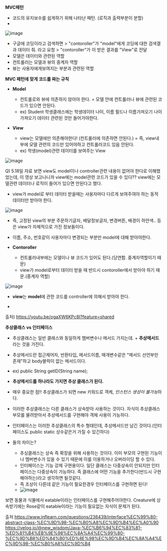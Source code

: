 **MVC패턴**

- 코드의 유지보수를 쉽게하기 위해 나타난 패턴. (로직과 출력부분이 분할)
- 
![image](https://github.com/ws1811/cs-study/assets/117894789/05bdae59-0f85-4eea-b845-526f5e940e36)

- 구글에 코딩이라고 검색하면 > "contoroller"가 "model"에게 코딩에 대한 검색결과 데이터 줘. 라고 요청 > "contoroller"가 이 받은 결과를 
"View"로 전달
- 모델은 데이터와 관련된 역할
- 컨트롤러는 모델과 뷰의 중계자 역할
- 뷰는 사용자에게보여지는 부분과 관련된 역할

**MVC 패턴에 맞게 코드를 짜는 규칙**
- **Model**
  - 컨트롤로와 뷰에 의존하지 않아야 한다. = 모델 안에 컨트롤러나 뷰에 관련된 코드가 있으면 안된다.
  - ex) Student 학생클래스에는 학생데이터 나이, 이름 필드나 이름가져오기 나이가져오기 데이터 관련된 것만 들어가야한다.

- **View**
  - view는 모델에만 의존해야한다! (컨트롤러에 의존하면 안된다.) = 즉, view내부에 모델 관련의 코드만 있어야하고 컨트롤러코드 있음 안된다.
  - ex) 학생(model)관련 데이터를 보여주는 View

![image](https://github.com/ws1811/cs-study/assets/117894789/a086aba1-d96d-4b21-beca-d6d5e46bf0ac)

  Q) 5.18일 자료 보면 view도 model이나 controller관련 내용이 없어야 한다로 이해했었는데, 이 영상 보고나니까 view에는 model관련 코드가 있을 수 있다?? view에는 모델관련 데이터나 로직이 들어가 있으면 안된다고 했다.

  
  - view가 model로 부터 데이터 받을때는 사용자마다 다르게 보여주여야 하는 동적데이터만 받아야 한다.

![image](https://github.com/ws1811/cs-study/assets/117894789/1fb5d51c-6ab5-4ae2-a3b6-d111379c300f)

  - 즉, 고정된 view의 부분 주문하기글자, 배달정보글자, 변경버튼, 배경이 하얀색.. 등은 view가 자체적으로 가진 정보들이다.
  - 이름, 주소, 번호같이 사용자마다 변경되는 부분만 model에 대해 받아야한다.

- **Contoroller**
  - 컨트롤러내부에는 모델이나 뷰 코드가 있어도 된다.(당연함. 중계자역할이기 때문)
  - view가 model로부터 데이터 받을 때 반드시 contoroller에서 받아야 하기 때문.(중계자 역할)

 ![image](https://github.com/ws1811/cs-study/assets/117894789/1975844d-0a64-4ad9-85db-3312701208da)


 
   - **view**는 **model**에 관한 코드를 controller에 의해서 받아야 한다.

   - 
출처) https://youtu.be/ogaXW6KPc8I?feature=shared


**추상클래스 vs 인터페이스**
- 추상클래스는 일반 클래스와 동일하게 멤버변수나 메서드 가지는데. + **추상메서드**라는 것을 가진다.
- 추상메서드란 접근제어자, 반환타입, 메서드이름, 매개변수같은 "메서드 선언부만 존재"하고 body블럭이 없는 메서드이다.
- ex) public String getID(String name);
- **추상메서드를 하나라도 가지면 추상 클래스가 된다.**
- 매우 중요한 점!! 추상클래스가 되면 new 키워드로 객케, *인스턴스 생성이 불가능*하다.
- 이러한 추상클래스는 다른 클래스가 상속받아 사용하는 것이다. 자식이 추상클래스 부모를 물려받아서 추상메서드를 구현해야 객체 사용이 가능하다.

- 인터페이스는 이러한 추상클래스의 특수 형태인데, 추상메서드만 남긴 것이다.(인터페이스도 public static 상수같은거 가질 수 있긴하다)
- 둘의 차이는?
  - 추싱클래스는 상속 즉 확장을 위해 사용하는 것이다. 이미 부모의 구현된 기능이나 멤버변수가 있을 수 있기 때문에 이를 이용하거나 오버라이딩 할 수 있다.
  - 인터페이스는 기능 강제 구현용이다. 일단 클래스는 다중상속이 안되지만 인터페이스는 다중상속이 가능하다. 즉 클래스에 어떤 기능을 추가한다(반드시 구현해야하는)라고 생각하면 될것같다.
  - 즉 조상이 다른데 같은 기능이 필요한경우 인터페이스를 구현하면 된다!
  - ![image](https://github.com/ws1811/cs-study/assets/117894789/a421a013-9a34-49ba-b7b8-014b88532ebc)

보면 동물과 식물에서 eatable이라는 인터페이스를 구현해주어야한다. Creature에 상속받기에는 Rose같이 eatable이라는 기능이 필요없는 자식이 문제가 된다.


출처 
https://www.inflearn.com/questions/236439/interface%EC%99%80-abstract-class-%EC%9D%98-%EC%B0%A8%EC%9D%B4%EC%A0%90
https://velog.io/@new_wisdom/Java-%EC%B6%94%EC%83%81-%ED%81%B4%EB%9E%98%EC%8A%A4%EC%99%80-%EC%9D%B8%ED%84%B0%ED%8E%98%EC%9D%B4%EC%8A%A4%EC%9D%98-%EC%B0%A8%EC%9D%B4



